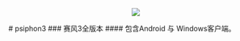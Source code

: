 <p align=center>
  <img src="https://github.com/JimHans/psiphon3/blob/master/banner.jpg?raw=true">
  </p>
# psiphon3
### 赛风3全版本
#### 包含Android 与 Windows客户端。
